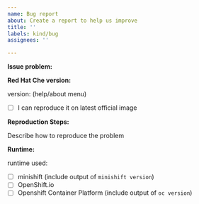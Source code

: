 ```yaml
---
name: Bug report
about: Create a report to help us improve
title: ''
labels: kind/bug
assignees: ''

---
```


**Issue problem:** 
<!--- 
Replace this comment with a description of the problem.

Please help us by providing all of the details listed below. A complete and thoughtful issue request with research on possible root causes and diagnostics goes a very long way in helping us rapidly get your issues resolved. 
--> 

**Red Hat Che version:** 

version: (help/about menu)

 - [ ] I can reproduce it on latest official image

**Reproduction Steps:**

Describe how to reproduce the problem

**Runtime:**

runtime used:
   - [ ] minishift (include output of `minishift version`)
   - [ ] OpenShift.io
   - [ ] Openshift Container Platform (include output of `oc version`)

<!-- paste output of the runtime here -->
